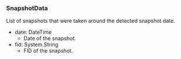 ### SnapshotData
List of snapshots that were taken around the detected snapshot date.

- date: DateTime
  - Date of the snapshot.
- fid: System.String
  - FID of the snapshot.
